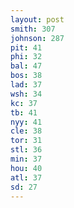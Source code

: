 ```yaml
---
layout: post
smith: 307
johnson: 287
pit: 41
phi: 32
bal: 47
bos: 38
lad: 37
wsh: 34
kc: 37
tb: 41
nyy: 41
cle: 38
tor: 31
stl: 36
min: 37
hou: 40
atl: 37
sd: 27
---
```

